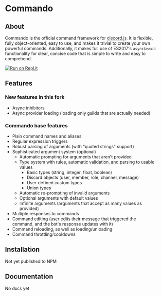 # Commando

<!--[![Discord](https://discordapp.com/api/guilds/222078108977594368/embed.png)](https://discord.gg/bRCvFy9)
[![Downloads](https://img.shields.io/npm/dt/discord.js-commando.svg)](https://www.npmjs.com/package/discord.js-commando)
[![Version](https://img.shields.io/npm/v/discord.js-commando.svg)](https://www.npmjs.com/package/discord.js-commando)
[![Dependency status](https://david-dm.org/discordjs/Commando.svg)](https://david-dm.org/discordjs/Commando)
[![Build status](https://travis-ci.org/discordjs/Commando.svg)](https://travis-ci.org/discordjs/Commando)-->

## About

Commando is the official command framework for [discord.js](https://github.com/discordjs/discord.js).
It is flexible, fully object-oriented, easy to use, and makes it trivial to create your own powerful commands.
Additionally, it makes full use of ES2017's `async`/`await` functionality for clear, concise code that is simple to write and easy to comprehend.

[![Run on Repl.it](https://repl.it/badge/github/EMPERRORPK007/Commando)](https://repl.it/github/EMPERRORPK007/Commando)

## Features

### New features in this fork

- Async inhibitors
- Async provider loading (loading only guilds that are actually needed)

### Commando base features

- Plain command names and aliases
- Regular expression triggers
- Robust parsing of arguments (with "quoted strings" support)
- Sophisticated argument system (optional)
	* Automatic prompting for arguments that aren't provided
	* Type system with rules, automatic validation, and parsing to usable values
		- Basic types (string, integer, float, boolean)
		- Discord objects (user, member, role, channel, message)
		- User-defined custom types
		- Union types
	* Automatic re-prompting of invalid arguments
	* Optional arguments with default values
	* Infinite arguments (arguments that accept as many values as provided)
- Multiple responses to commands
- Command editing (user edits their message that triggered the command, and the bot's response updates with it)
- Command reloading, as well as loading/unloading
- Command throttling/cooldowns

## Installation

Not yet published to NPM
<!-- **Node 8.6.0 or newer is required.**  
`npm install discord.js-commando`-->

## Documentation

No docs yet
<!-- [View the docs here.](https://discord.js.org/#/docs/commando)  
See the [discord.js documentation](https://discord.js.org/#/docs) as well. -->
